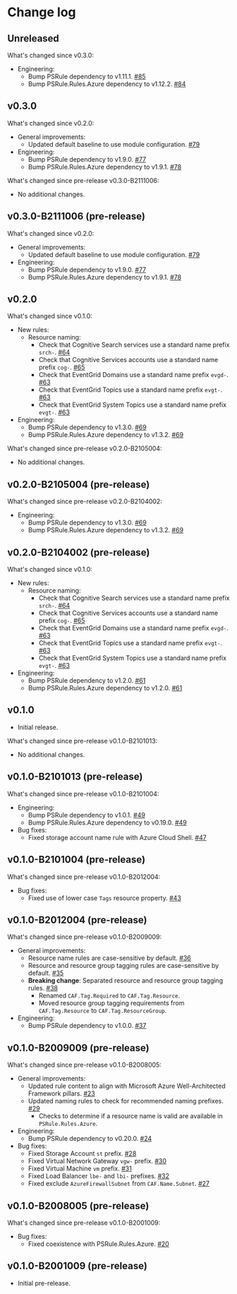 # Change log

## Unreleased

What's changed since v0.3.0:

- Engineering:
  - Bump PSRule dependency to v1.11.1. [#85](https://github.com/microsoft/PSRule.Rules.CAF/pull/85)
  - Bump PSRule.Rules.Azure dependency to v1.12.2. [#84](https://github.com/microsoft/PSRule.Rules.CAF/pull/84)

## v0.3.0

What's changed since v0.2.0:

- General improvements:
  - Updated default baseline to use module configuration. [#79](https://github.com/microsoft/PSRule.Rules.CAF/issues/79)
- Engineering:
  - Bump PSRule dependency to v1.9.0. [#77](https://github.com/microsoft/PSRule.Rules.CAF/issues/77)
  - Bump PSRule.Rules.Azure dependency to v1.9.1. [#78](https://github.com/microsoft/PSRule.Rules.CAF/issues/78)

What's changed since pre-release v0.3.0-B2111006:

- No additional changes.

## v0.3.0-B2111006 (pre-release)

What's changed since v0.2.0:

- General improvements:
  - Updated default baseline to use module configuration. [#79](https://github.com/microsoft/PSRule.Rules.CAF/issues/79)
- Engineering:
  - Bump PSRule dependency to v1.9.0. [#77](https://github.com/microsoft/PSRule.Rules.CAF/issues/77)
  - Bump PSRule.Rules.Azure dependency to v1.9.1. [#78](https://github.com/microsoft/PSRule.Rules.CAF/issues/78)

## v0.2.0

What's changed since v0.1.0:

- New rules:
  - Resource naming:
    - Check that Cognitive Search services use a standard name prefix `srch-`. [#64](https://github.com/microsoft/PSRule.Rules.CAF/issues/64)
    - Check that Cognitive Services accounts use a standard name prefix `cog-`. [#65](https://github.com/microsoft/PSRule.Rules.CAF/issues/65)
    - Check that EventGrid Domains use a standard name prefix `evgd-`. [#63](https://github.com/microsoft/PSRule.Rules.CAF/issues/63)
    - Check that EventGrid Topics use a standard name prefix `evgt-`. [#63](https://github.com/microsoft/PSRule.Rules.CAF/issues/63)
    - Check that EventGrid System Topics use a standard name prefix `evgt-`. [#63](https://github.com/microsoft/PSRule.Rules.CAF/issues/63)
- Engineering:
  - Bump PSRule dependency to v1.3.0. [#69](https://github.com/microsoft/PSRule.Rules.CAF/issues/69)
  - Bump PSRule.Rules.Azure dependency to v1.3.2. [#69](https://github.com/microsoft/PSRule.Rules.CAF/issues/69)

What's changed since pre-release v0.2.0-B2105004:

- No additional changes.

## v0.2.0-B2105004 (pre-release)

What's changed since pre-release v0.2.0-B2104002:

- Engineering:
  - Bump PSRule dependency to v1.3.0. [#69](https://github.com/microsoft/PSRule.Rules.CAF/issues/69)
  - Bump PSRule.Rules.Azure dependency to v1.3.2. [#69](https://github.com/microsoft/PSRule.Rules.CAF/issues/69)

## v0.2.0-B2104002 (pre-release)

What's changed since v0.1.0:

- New rules:
  - Resource naming:
    - Check that Cognitive Search services use a standard name prefix `srch-`. [#64](https://github.com/microsoft/PSRule.Rules.CAF/issues/64)
    - Check that Cognitive Services accounts use a standard name prefix `cog-`. [#65](https://github.com/microsoft/PSRule.Rules.CAF/issues/65)
    - Check that EventGrid Domains use a standard name prefix `evgd-`. [#63](https://github.com/microsoft/PSRule.Rules.CAF/issues/63)
    - Check that EventGrid Topics use a standard name prefix `evgt-`. [#63](https://github.com/microsoft/PSRule.Rules.CAF/issues/63)
    - Check that EventGrid System Topics use a standard name prefix `evgt-`. [#63](https://github.com/microsoft/PSRule.Rules.CAF/issues/63)
- Engineering:
  - Bump PSRule dependency to v1.2.0. [#61](https://github.com/microsoft/PSRule.Rules.CAF/issues/61)
  - Bump PSRule.Rules.Azure dependency to v1.2.0. [#61](https://github.com/microsoft/PSRule.Rules.CAF/issues/61)

## v0.1.0

- Initial release.

What's changed since pre-release v0.1.0-B2101013:

- No additional changes.

## v0.1.0-B2101013 (pre-release)

What's changed since pre-release v0.1.0-B2101004:

- Engineering:
  - Bump PSRule dependency to v1.0.1. [#49](https://github.com/microsoft/PSRule.Rules.CAF/issues/49)
  - Bump PSRule.Rules.Azure dependency to v0.19.0. [#49](https://github.com/microsoft/PSRule.Rules.CAF/issues/49)
- Bug fixes:
  - Fixed storage account name rule with Azure Cloud Shell. [#47](https://github.com/microsoft/PSRule.Rules.CAF/issues/47)

## v0.1.0-B2101004 (pre-release)

What's changed since pre-release v0.1.0-B2012004:

- Bug fixes:
  - Fixed use of lower case `Tags` resource property. [#43](https://github.com/microsoft/PSRule.Rules.CAF/issues/43)

## v0.1.0-B2012004 (pre-release)

What's changed since pre-release v0.1.0-B2009009:

- General improvements:
  - Resource name rules are case-sensitive by default. [#36](https://github.com/microsoft/PSRule.Rules.CAF/issues/36)
  - Resource and resource group tagging rules are case-sensitive by default. [#35](https://github.com/microsoft/PSRule.Rules.CAF/issues/35)
  - **Breaking change**: Separated resource and resource group tagging rules. [#38](https://github.com/microsoft/PSRule.Rules.CAF/issues/38)
    - Renamed `CAF.Tag.Required` to `CAF.Tag.Resource`.
    - Moved resource group tagging requirements from `CAF.Tag.Resource` to `CAF.Tag.ResourceGroup`.
- Engineering:
  - Bump PSRule dependency to v1.0.0. [#37](https://github.com/microsoft/PSRule.Rules.CAF/issues/37)

## v0.1.0-B2009009 (pre-release)

What's changed since pre-release v0.1.0-B2008005:

- General improvements:
  - Updated rule content to align with Microsoft Azure Well-Architected Framework pillars. [#23](https://github.com/microsoft/PSRule.Rules.CAF/issues/23)
  - Updated naming rules to check for recommended naming prefixes. [#29](https://github.com/microsoft/PSRule.Rules.CAF/issues/29)
    - Checks to determine if a resource name is valid are available in `PSRule.Rules.Azure`.
- Engineering:
  - Bump PSRule dependency to v0.20.0. [#24](https://github.com/microsoft/PSRule.Rules.CAF/issues/24)
- Bug fixes:
  - Fixed Storage Account `st` prefix. [#28](https://github.com/microsoft/PSRule.Rules.CAF/issues/28)
  - Fixed Virtual Network Gateway `vgw-` prefix. [#30](https://github.com/microsoft/PSRule.Rules.CAF/issues/30)
  - Fixed Virtual Machine `vm` prefix. [#31](https://github.com/microsoft/PSRule.Rules.CAF/issues/31)
  - Fixed Load Balancer `lbe-` and `lbi-` prefixes. [#32](https://github.com/microsoft/PSRule.Rules.CAF/issues/32)
  - Fixed exclude `AzureFirewallSubnet` from `CAF.Name.Subnet`. [#27](https://github.com/microsoft/PSRule.Rules.CAF/issues/27)

## v0.1.0-B2008005 (pre-release)

What's changed since pre-release v0.1.0-B2001009:

- Bug fixes:
  - Fixed coexistence with PSRule.Rules.Azure. [#20](https://github.com/microsoft/PSRule.Rules.CAF/issues/20)

## v0.1.0-B2001009 (pre-release)

- Initial pre-release.
